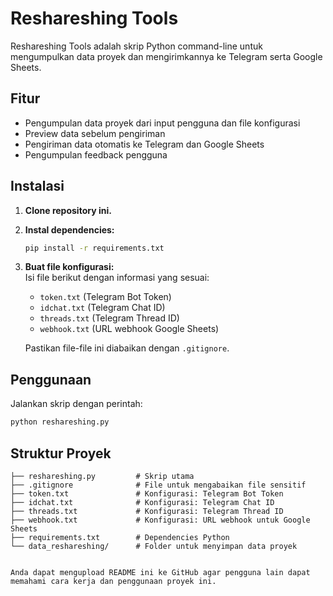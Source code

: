 
# Reshareshing Tools

Reshareshing Tools adalah skrip Python command-line untuk mengumpulkan data proyek dan mengirimkannya ke Telegram serta Google Sheets.

## Fitur
- Pengumpulan data proyek dari input pengguna dan file konfigurasi
- Preview data sebelum pengiriman
- Pengiriman data otomatis ke Telegram dan Google Sheets
- Pengumpulan feedback pengguna

## Instalasi
1. **Clone repository ini.**
2. **Instal dependencies:**
   ```bash
   pip install -r requirements.txt
   ```
3. **Buat file konfigurasi:**  
   Isi file berikut dengan informasi yang sesuai:
   - `token.txt` (Telegram Bot Token)
   - `idchat.txt` (Telegram Chat ID)
   - `threads.txt` (Telegram Thread ID)
   - `webhook.txt` (URL webhook Google Sheets)

   Pastikan file-file ini diabaikan dengan `.gitignore`.

## Penggunaan
Jalankan skrip dengan perintah:
```bash
python reshareshing.py
```

## Struktur Proyek
```
├── reshareshing.py         # Skrip utama
├── .gitignore              # File untuk mengabaikan file sensitif
├── token.txt               # Konfigurasi: Telegram Bot Token
├── idchat.txt              # Konfigurasi: Telegram Chat ID
├── threads.txt             # Konfigurasi: Telegram Thread ID
├── webhook.txt             # Konfigurasi: URL webhook untuk Google Sheets
├── requirements.txt        # Dependencies Python
└── data_reshareshing/      # Folder untuk menyimpan data proyek
```
```

Anda dapat mengupload README ini ke GitHub agar pengguna lain dapat memahami cara kerja dan penggunaan proyek ini.
